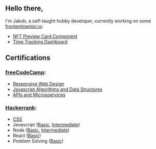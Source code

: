 ## Hello there,

I'm Jakob, a self-taught hobby developer, currently working on some [frontentmentor.io](https://www.frontendmentor.io):

- [NFT Preview Card Component](https://github.com/Jak-Ch-ll/FM_NFT-Preview-Card-Component)
- [Time Tracking Dashboard](https://github.com/Jak-Ch-ll/FM_time-tracking-dashboard)

## Certifications

### [freeCodeCamp](https://www.freecodecamp.org/jak-ch-ll):

- [Responsive Web Design](https://www.freecodecamp.org/certification/jak-ch-ll/responsive-web-design)
- [Javascript Algorithms and Data Structures](https://www.freecodecamp.org/certification/jak-ch-ll/javascript-algorithms-and-data-structures)
- [APIs and Microsoervices](https://www.freecodecamp.org/certification/jak-ch-ll/apis-and-microservices)

### [Hackerrank](https://www.hackerrank.com/jak_ch_ll):

- [CSS](https://www.hackerrank.com/certificates/a5deaf318496)
- Javascript ([Basic](https://www.hackerrank.com/certificates/fbcf7c5d7950), [Intermediate](https://www.hackerrank.com/certificates/f9dfb2581127))
- Node ([Basic](https://www.hackerrank.com/certificates/bc64d1a27739), [Intermediate](https://www.hackerrank.com/certificates/787a91c09e86))
- React ([Basic](https://www.hackerrank.com/certificates/aef13e67c31a))
- Problem Solving ([Basic](https://www.hackerrank.com/certificates/fc021ff4a865))
